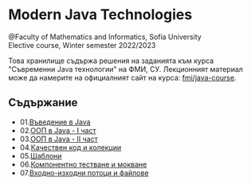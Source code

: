 # Modern Java Technologies
@Faculty of Mathematics and Informatics, Sofia University  
Elective course, Winter semester 2022/2023


Това хранилище съдържа решения на заданията към курса "Съвременни Java технологии" на ФМИ, СУ.
Лекционният материал може да намерите на официалният сайт на курса: [fmi/java-course](<https://fmi.github.io/java-course/>).

## Съдържание
- 01.[Въведение в Java](<./01-intro-to-java/>)
- 02.[ООП в Java - I част](<./02-oop-in-java-1/>)
- 03.[ООП в Java - II част](<./03-oop-in-java-2/>)
- 04.[Качествен код и колекции](<./04-clean-code-collections/>)
- 05.[Шаблони](<./05-generics/>)
- 06.[Компонентно тестване и мокване](<./06-unit-testing-and-mocking/>)
- 07.[Входно-изходни потоци и файлове](<./07-io-streams-and-files/>)
